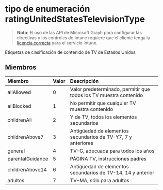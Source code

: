 # <a name="ratingunitedstatestelevisiontype-enum-type"></a>tipo de enumeración ratingUnitedStatesTelevisionType

> **Nota:** El uso de las API de Microsoft Graph para configurar las directivas y los controles de Intune requiere que el cliente tenga la [licencia correcta](https://go.microsoft.com/fwlink/?linkid=839381) para el servicio Intune.

Etiquetas de clasificación de contenido de TV de Estados Unidos
## <a name="members"></a>Miembros
|Miembro	|Valor|Descripción|
|:---|:---|:---|
|allAllowed|0|Valor predeterminado, permitir que todos los TV muestra contenido|
|allBlocked|1|No permitir que cualquier TV muestra contenido|
|childrenAll|2|Y de TV, todos los elementos secundarios|
|childrenAbove7|3|Antigüedad de elementos secundarios de TV-Y7, 7 y anteriores|
|general|4|TV-G, adecuada para todos los años|
|parentalGuidance|5|PÁGINA TV, instrucciones padres|
|childrenAbove14|6|Antigüedad de elementos secundarios de TV-14, 14 y anterior|
|adultos|7|TV-MA, sólo para adultos|




